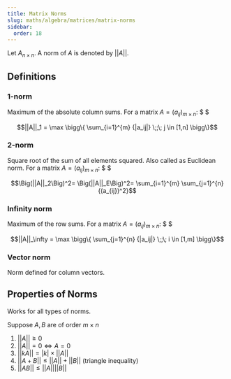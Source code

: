 ```yaml
---
title: Matrix Norms
slug: maths/algebra/matrices/matrix-norms
sidebar:
  order: 18
---
```


Let $A_{n\times n}$. A norm of $A$ is denoted by $||A||$.

## Definitions

### 1-norm

Maximum of the absolute column sums. For a matrix $A=(a_{ij})_{m\times n}$: $ $

```math
||A||_1 =
\max
\bigg\{
    \sum_{i=1}^{m}
    {|a_ij|}
    \;;\;
    j \in [1,n]
\bigg\}
```

### 2-norm

Square root of the sum of all elements squared. Also called as Euclidean norm.
For a matrix $A=(a_{ij})_{m\times n}$: $ $

```math
\Big(||A||_2\Big)^2=
\Big(||A||_E\Big)^2=
    \sum_{i=1}^{m}
    \sum_{j=1}^{n}
    {(a_{ij})^2}
```

### Infinity norm

Maximum of the row sums. For a matrix $A=(a_{ij})_{m\times n}$: $ $

```math
||A||_\infty =
\max
\bigg\{
    \sum_{j=1}^{n}
    {|a_ij|}
    \;;\;
    i \in [1,m]
\bigg\}
```

### Vector norm

Norm defined for column vectors.

## Properties of Norms

Works for all types of norms.

Suppose $A,B$ are of order $m\times n$

1. $||A||\ge 0$
2. $||A|| = 0 \iff A=0$
3. $||kA||=|k|\times ||A||$
4. $||A + B|| \le ||A|| + ||B||$ (triangle inequality)
5. $||AB|| \le ||A|| ||B||$
